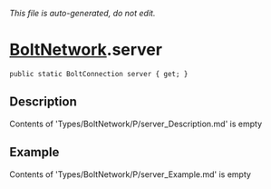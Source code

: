 *This file is auto-generated, do not edit.*

# [BoltNetwork](Types/BoltNetwork.md).server
`public static BoltConnection server { get; }`
## Description
Contents of 'Types/BoltNetwork/P/server_Description.md' is empty
## Example
Contents of 'Types/BoltNetwork/P/server_Example.md' is empty
